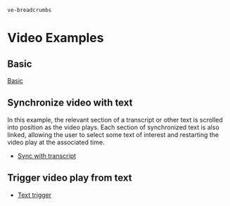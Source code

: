 `ve-breadcrumbs`

# Video Examples

## Basic

[Basic](basic)

## Synchronize video with text

In this example, the relevant section of a transcript or other text is scrolled into position as the video plays.  Each section of synchronized text is also linked, allowing the user to select some text of interest and restarting the video play at the associated time.

- [Sync with transcript](kitw-baez)

## Trigger video play from text

- [Text trigger](triggers)